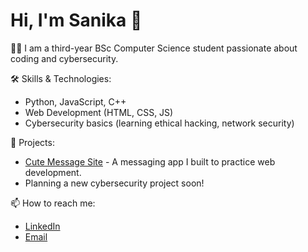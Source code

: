 # Hi, I'm Sanika 👋

👩‍🎓 I am a third-year BSc Computer Science student passionate about coding and cybersecurity.

🛠️ Skills & Technologies:
- Python, JavaScript, C++
- Web Development (HTML, CSS, JS)
- Cybersecurity basics (learning ethical hacking, network security)

📂 Projects:
- [Cute Message Site](link-to-your-project) - A messaging app I built to practice web development.
- Planning a new cybersecurity project soon!

📫 How to reach me:
- [LinkedIn](your-linkedin-link)
- [Email](mailto:your-email@example.com)
